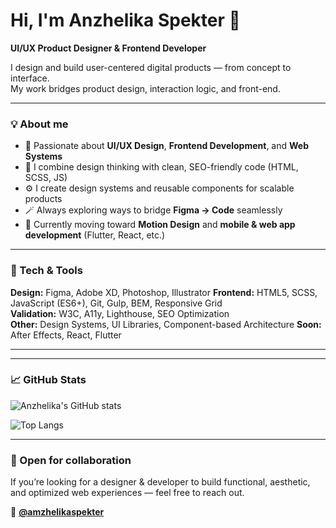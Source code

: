 # Hi, I'm Anzhelika Spekter 👋  
**UI/UX Product Designer & Frontend Developer**

<!--
**anzhelikaspekter/anzhelikaspekter** is a ✨ _special_ ✨ repository because its `README.md` (this file) appears on your GitHub profile.

Here are some ideas to get you started:

- 🔭 I’m currently working on ...
- 🌱 I’m currently learning ...
- 👯 I’m looking to collaborate on ...
- 🤔 I’m looking for help with ...
- 💬 Ask me about ...
- 📫 How to reach me: ...
- 😄 Pronouns: ...
- ⚡ Fun fact: ...
-->

I design and build user-centered digital products — from concept to interface.  
My work bridges product design, interaction logic, and front-end.

---

### 💡 About me
- 🎨 Passionate about **UI/UX Design**, **Frontend Development**, and **Web Systems**  
- 🧩 I combine design thinking with clean, SEO-friendly code (HTML, SCSS, JS)  
- ⚙️ I create design systems and reusable components for scalable products  
- 🪄 Always exploring ways to bridge **Figma → Code** seamlessly  
- 🚀 Currently moving toward **Motion Design** and **mobile & web app development** (Flutter, React, etc.)

---

### 🧰 Tech & Tools
**Design:** Figma, Adobe XD, Photoshop, Illustrator
**Frontend:** HTML5, SCSS, JavaScript (ES6+), Git, Gulp, BEM, Responsive Grid  
**Validation:** W3C, A11y, Lighthouse, SEO Optimization  
**Other:** Design Systems, UI Libraries, Component-based Architecture
**Soon:** After Effects, React, Flutter

---
<!--
### 🌐 Find me online
[🌍 Website](https://spekter.solutions)  
[🎨 Behance](https://www.behance.net/anzhelikaspekter)  
[🟣 Dribbble](https://dribbble.com/anzhelikaspekter)  
[✍️ Medium](https://medium.com/@anzhelikaspekter)  
[📸 Instagram](https://instagram.com/anzhelikaspekter)  
[📌 Pinterest](https://pinterest.com/anzhelikaspekter)  
[💬 Telegram](https://t.me/anzhelikaspekter)  
[💎 Patreon](https://patreon.com/anzhelikaspekter)
-->
---

### 📈 GitHub Stats
![Anzhelika's GitHub stats](https://github-readme-stats.vercel.app/api?username=anzhelikaspekter&show_icons=true&theme=default&hide_border=true&count_private=true)

![Top Langs](https://github-readme-stats.vercel.app/api/top-langs/?username=anzhelikaspekter&layout=compact&theme=default&hide_border=true)

---

### 🤝 Open for collaboration
If you’re looking for a designer & developer to build functional, aesthetic, and optimized web experiences — feel free to reach out.

📧 **[@amzhelikaspekter](https://t.me/anzhelikaspekter)**

